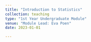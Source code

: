 ```yaml
---
title: "Introduction to Statistics"
collection: teaching
type: "1st Year Undergraduate Module"
venue: "Module Lead: Eva Poen"
date: 2023-01-01

---
```



